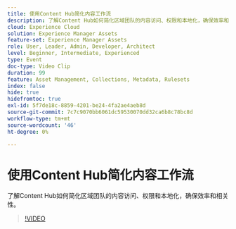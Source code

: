 ```yaml
---
title: 使用Content Hub简化内容工作流
description: 了解Content Hub如何简化区域团队的内容访问、权限和本地化，确保效率和相关性。
cloud: Experience Cloud
solution: Experience Manager Assets
feature-set: Experience Manager Assets
role: User, Leader, Admin, Developer, Architect
level: Beginner, Intermediate, Experienced
type: Event
doc-type: Video Clip
duration: 99
feature: Asset Management, Collections, Metadata, Rulesets
index: false
hide: true
hidefromtoc: true
exl-id: 5f7de18c-8859-4201-be24-4fa2ae4aeb8d
source-git-commit: 7c7c9070bb6061dc59530070dd32ca6b8c78bc8d
workflow-type: tm+mt
source-wordcount: '46'
ht-degree: 0%

---
```


# 使用Content Hub简化内容工作流

了解Content Hub如何简化区域团队的内容访问、权限和本地化，确保效率和相关性。

>[!VIDEO](https://video.tv.adobe.com/v/3459240/?learn=on&enablevpops)
